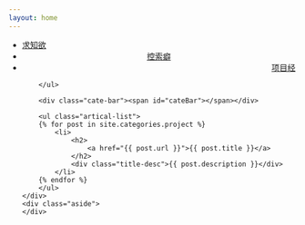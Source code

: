 ```yaml
---
layout: home
---
```


<div class="index-content project">
    <div class="section">
        <ul class="artical-cate">
            <li><a href="/" title="study"><span>求知欲</span></a></li>
            <li style="text-align:center"><a href="/think" title="think"><span>控索癖</span></a></li>
            <li class="on" style="text-align:right"><a href="/project" title="project"><span>项目经</span></a></li>

        </ul>

        <div class="cate-bar"><span id="cateBar"></span></div>

        <ul class="artical-list">
        {% for post in site.categories.project %}
            <li>
                <h2>
                    <a href="{{ post.url }}">{{ post.title }}</a>
                </h2>
                <div class="title-desc">{{ post.description }}</div>
            </li>
        {% endfor %}
        </ul>
    </div>
    <div class="aside">
    </div>
</div>
